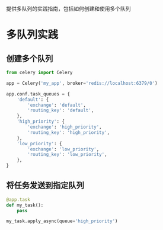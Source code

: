 提供多队列的实践指南，包括如何创建和使用多个队列

# 多队列实践
## 创建多个队列

```python
from celery import Celery

app = Celery('my_app', broker='redis://localhost:6379/0')

app.conf.task_queues = {
    'default': {
        'exchange': 'default',
        'routing_key': 'default',
    },
    'high_priority': {
        'exchange': 'high_priority',
        'routing_key': 'high_priority',
    },
    'low_priority': {
        'exchange': 'low_priority',
        'routing_key': 'low_priority',
    },
}
```

## 将任务发送到指定队列
```python
@app.task
def my_task():
    pass

my_task.apply_async(queue='high_priority')
```